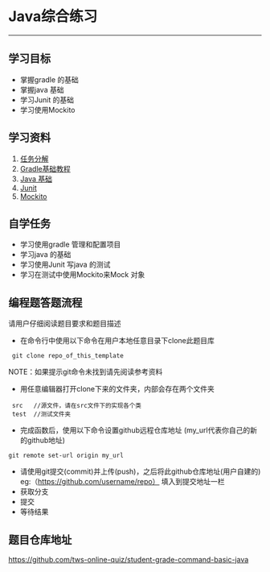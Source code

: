 # Java综合练习

-----------------------------------------------

## 学习目标
+ 掌握gradle 的基础
+ 掌握java 基础
+ 学习Junit 的基础
+ 学习使用Mockito

## 学习资料

1. [任务分解](https://www.zybuluo.com/jtong/note/504192) 
2. [Gradle基础教程](http://tutorials.jenkov.com/gradle/gradle-tutorial.html)
3. [Java 基础](http://www.runoob.com/java/java-tutorial.html)
4. [Junit](http://junit.org/junit5/docs/current/user-guide/#writing-tests-assertions)
5. [Mockito](http://site.mockito.org/)

## 自学任务
+ 学习使用gradle 管理和配置项目
+ 学习java 的基础
+ 学习使用Junit 写java 的测试
+ 学习在测试中使用Mockito来Mock 对象

## 编程题答题流程
 请用户仔细阅读题目要求和题目描述

+ 在命令行中使用以下命令在用户本地任意目录下clone此题目库
```
 git clone repo_of_this_template
```
NOTE：如果提示git命令未找到请先阅读参考资料
+ 用任意编辑器打开clone下来的文件夹，内部会存在两个文件夹
```
 src   //源文件，请在src文件下的实现各个类
 test  //测试文件夹
```


+ 完成函数后，使用以下命令设置github远程仓库地址 (my_url代表你自己的新的github地址)
```
git remote set-url origin my_url
```
+ 请使用git提交(commit)并上传(push)，之后将此github仓库地址(用户自建的) eg:（https://github.com/username/repo） 填入到提交地址一栏
+ 获取分支
+ 提交
+ 等待结果



## 题目仓库地址
https://github.com/tws-online-quiz/student-grade-command-basic-java
